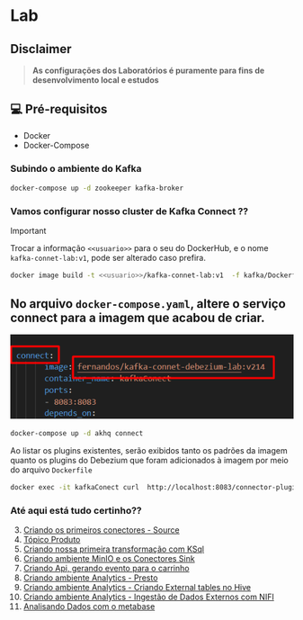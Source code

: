 # Lab

## Disclaimer
> **As configurações dos Laboratórios é puramente para fins de desenvolvimento local e estudos**


## 💻 Pré-requisitos
* Docker
* Docker-Compose

### Subindo o ambiente do Kafka

```bash
docker-compose up -d zookeeper kafka-broker

```

### Vamos configurar nosso cluster de Kafka Connect ??

> [!IMPORTANT]
> Trocar a informação  `<<usuario>>` para o seu do DockerHub, e o nome `kafka-connet-lab:v1`, pode ser alterado caso prefira.


```bash
docker image build -t <<usuario>>/kafka-connet-lab:v1  -f kafka/Dockerfile .
```


## No arquivo `docker-compose.yaml`, altere o serviço connect para a imagem que acabou de criar.

![DockerCompose](../content/kafka-connect-image.png)



```bash
docker-compose up -d akhq connect
```


Ao listar os plugins existentes, serão exibidos tanto os padrões da imagem quanto os plugins do Debezium que foram adicionados à imagem por meio do arquivo `Dockerfile`

```bash
docker exec -it kafkaConect curl  http://localhost:8083/connector-plugins
```

### Até aqui está tudo certinho??


3. [Criando os primeiros conectores - Source](../conectores/README.md)
4. [Tópico Produto](../topico-produto//README.md)
5. [Criando nossa primeira transformação com KSql](../transformacao-ksql/README.md)
6. [Criando ambiente MinIO e os Conectores Sink ](../minio/README.md)
7. [Criando Api, gerando evento para o carrinho ](../api/README.md)
8. [Criando ambiente Analytics - Presto ](../presto/README.md)
9. [Criando ambiente Analytics - Criando External tables no Hive](../hive/README.md)
11. [Criando ambiente Analytics - Ingestão de Dados Externos com NIFI](../nifi/README.md)
12. [Analisando Dados com o metabase](../metabase/README.md)